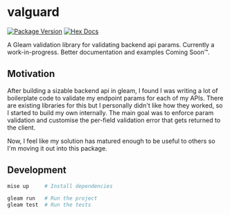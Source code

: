 # valguard

[![Package Version](https://img.shields.io/hexpm/v/valguard)](https://hex.pm/packages/valguard)
[![Hex Docs](https://img.shields.io/badge/hex-docs-ffaff3)](https://hexdocs.pm/valguard/)

A Gleam validation library for validating backend api params. Currently a work-in-progress.
Better documentation and examples Coming Soon™.

## Motivation

After building a sizable backend api in gleam, I found I was writing a lot of boilerplate code
to validate my endpoint params for each of my APIs. There are existing libraries for this but
I personally didn't like how they worked, so I started to build my own internally.
The main goal was to enforce param validation and customise the per-field validation error
that gets returned to the client.

Now, I feel like my solution has matured enough to be useful to others so I'm moving it out into
this package.

## Development

```sh
mise up     # Install dependencies

gleam run   # Run the project
gleam test  # Run the tests
```
